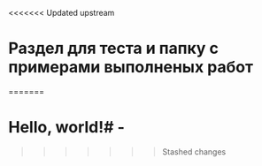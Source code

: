<<<<<<< Updated upstream
# Раздел для теста и папку с примерами выполненых работ
=======
# Hello, world!# -
>>>>>>> Stashed changes
